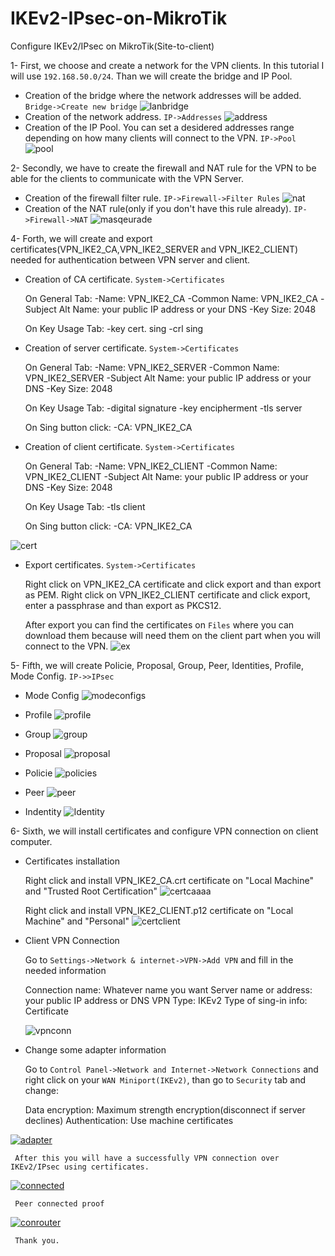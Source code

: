 # IKEv2-IPsec-on-MikroTik
Configure IKEv2/IPsec on MikroTik(Site-to-client)

1- First, we choose and create a network for the VPN clients. In this tutorial I will use `192.168.50.0/24`. Than we will create the bridge and IP Pool.
 - Creation of the bridge where the network addresses will be added. `Bridge->Create new bridge`
![lanbridge](https://user-images.githubusercontent.com/44748406/193254479-f1898c81-8f45-4d17-9e12-902a34fed6ff.png)
 - Creation of the network address. `IP->Addresses`
![address](https://user-images.githubusercontent.com/44748406/193254730-3a1779bc-62c4-4bf6-9309-b6e6e05a2d86.png)
 - Creation of the IP Pool. You can set a desidered addresses range depending on how many clients will connect to the VPN. `IP->Pool`
![pool](https://user-images.githubusercontent.com/44748406/193254910-0f2760db-7dfb-4fb4-942c-b99b5aa4fce7.png)

2- Secondly, we have to create the firewall and NAT rule for the VPN to be able for the clients to communicate with the VPN Server.

- Creation of the firewall filter rule. `IP->Firewall->Filter Rules`
![nat](https://user-images.githubusercontent.com/44748406/193255259-ccc0eac7-3642-43e4-91b3-8e10cc913a5b.png)
- Creation of the NAT rule(only if you don't have this rule already). `IP->Firewall->NAT`
![masqeurade](https://user-images.githubusercontent.com/44748406/193255383-4fbf71a8-15c1-46d7-b58b-007e75ef67b9.png)
  
 4- Forth, we will create and export certificates(VPN_IKE2_CA,VPN_IKE2_SERVER and VPN_IKE2_CLIENT) needed for authentication between VPN server and client.

- Creation of CA certificate. `System->Certificates`

  On General Tab:
   -Name: VPN_IKE2_CA
   -Common Name: VPN_IKE2_CA
   -Subject Alt Name: your public IP address or your DNS
   -Key Size: 2048
  
  On Key Usage Tab:
   -key cert. sing
   -crl sing
  
- Creation of server certificate. `System->Certificates`
  
  On General Tab:
   -Name: VPN_IKE2_SERVER
   -Common Name: VPN_IKE2_SERVER
   -Subject Alt Name: your public IP address or your DNS
   -Key Size: 2048
  
  On Key Usage Tab:
   -digital signature
   -key encipherment
   -tls server
  
  On Sing button click:
   -CA: VPN_IKE2_CA

- Creation of client certificate. `System->Certificates`
  
  On General Tab:
   -Name: VPN_IKE2_CLIENT
   -Common Name: VPN_IKE2_CLIENT
   -Subject Alt Name: your public IP address or your DNS
   -Key Size: 2048
  
  On Key Usage Tab:
   -tls client
  
  On Sing button click:
   -CA: VPN_IKE2_CA
  
![cert](https://user-images.githubusercontent.com/44748406/193256721-7018fcf6-f236-4ff9-bcdf-33d6a49c6967.png)

- Export certificates. `System->Certificates`

  Right click on VPN_IKE2_CA certificate and click export and than export as PEM.
  Right click on VPN_IKE2_CLIENT certificate and click export, enter a passphrase and than export as PKCS12.
  
  After export you can find the certificates on `Files` where you can download them because will need them on the client part when you will connect to the VPN.
  ![ex](https://user-images.githubusercontent.com/44748406/193257541-b06fc928-af1c-4af9-8d03-8107037356bd.png)

5- Fifth, we will create Policie, Proposal, Group, Peer, Identities, Profile, Mode Config. `IP->>IPsec`
     
 - Mode Config 
 ![modeconfigs](https://user-images.githubusercontent.com/44748406/193271245-e901a172-ebd4-4710-b7f6-0feb4056ddbd.png)
 
 - Profile
 ![profile](https://user-images.githubusercontent.com/44748406/193271557-408810fa-e298-4486-b6f5-db14cfd4fd33.png)
 
 - Group
 ![group](https://user-images.githubusercontent.com/44748406/193272029-019cbee3-2f78-4b98-a1e9-ccf3e61c92c0.png)
 
 - Proposal
 ![proposal](https://user-images.githubusercontent.com/44748406/193272276-70d6e0db-dbb0-47d5-8477-b242e827e99e.png)
 
 - Policie
 ![policies](https://user-images.githubusercontent.com/44748406/193272641-327cebcb-d98e-43bd-91b2-2e18533019df.png)
 
 - Peer
 ![peer](https://user-images.githubusercontent.com/44748406/193272865-b69101e6-927c-467f-bed9-f0bf5251dad1.png)
 
 - Indentity
 ![Identity](https://user-images.githubusercontent.com/44748406/193273092-93b4a7da-e2d7-4c5e-ac2a-4f643f1097e2.png)
 
 6- Sixth, we will install certificates and configure VPN connection on client computer.
 
  - Certificates installation
  
    Right click and install VPN_IKE2_CA.crt certificate on "Local Machine" and "Trusted Root Certification"
   ![certcaaaa](https://user-images.githubusercontent.com/44748406/193274779-fbddeb9a-4c3e-4762-8f57-df744d2b7a39.png)
    
    Right click and install VPN_IKE2_CLIENT.p12 certificate on "Local Machine" and "Personal"
    ![certclient](https://user-images.githubusercontent.com/44748406/193274723-887e644c-8412-414c-ba2d-c12d3eda30e9.png)
    
   - Client VPN Connection
   
     Go to `Settings->Network & internet->VPN->Add VPN` and fill in the needed information
     
     Connection name: Whatever name you want
     Server name or address: your public IP address or DNS
     VPN Type: IKEv2
     Type of sing-in info: Certificate
     
     ![vpnconn](https://user-images.githubusercontent.com/44748406/193276226-f0b7e726-c024-492a-9172-ee924e352e3a.png)
     
   - Change some adapter information
   
     Go to `Control Panel->Network and Internet->Network Connections` and right click on your  `WAN Miniport(IKEv2)`, than go to `Security` tab and change:
     
     Data encryption: Maximum strength encryption(disconnect if server declines)
     Authentication: Use machine certificates
     
   [ ![adapter](https://user-images.githubusercontent.com/44748406/193277220-06488326-35f9-41f7-8efb-48187f949caf.png)](https://github.com/GabrielL92I/IKEv2-IPsec-on-MikroTik/issues/1#issuecomment-1263558262)
    
     After this you will have a successfully VPN connection over IKEv2/IPsec using certificates.
   [ ![connected](https://user-images.githubusercontent.com/44748406/193277636-71f6c456-9956-44f7-8168-2d682fb70121.png)](https://github.com/GabrielL92I/IKEv2-IPsec-on-MikroTik/issues/1#issuecomment-1263560632)
     
     Peer connected proof
   [ ![conrouter](https://user-images.githubusercontent.com/44748406/193278006-0e9fc93a-1226-4d81-98cb-6b180288cca8.png)](https://github.com/GabrielL92I/IKEv2-IPsec-on-MikroTik/issues/1#issuecomment-1263563414)
     
     Thank you.
